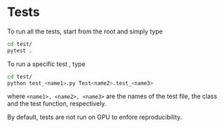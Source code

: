 # Tests

To run all the tests, start from the root and simply type

```bash
cd test/
pytest .
```

To run a specific test , type

```bash
cd test/
python test_<name1>.py Test<name2>.test_<name3>
```

where `<name1>, <name2>, <name3>` are the names of the test file, the class and the test function, respectively.

By default, tests are not run on GPU to enfore reproducibility.  
